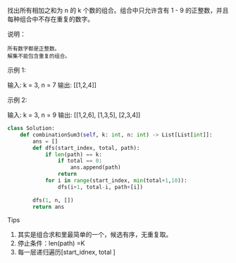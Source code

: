 找出所有相加之和为 n 的 k 个数的组合。组合中只允许含有 1 - 9 的正整数，并且每种组合中不存在重复的数字。

说明：

    所有数字都是正整数。
    解集不能包含重复的组合。 

示例 1:

输入: k = 3, n = 7
输出: [[1,2,4]]

示例 2:

输入: k = 3, n = 9
输出: [[1,2,6], [1,3,5], [2,3,4]]



```python
class Solution:
    def combinationSum3(self, k: int, n: int) -> List[List[int]]:
        ans = [] 
        def dfs(start_index, total, path):
            if len(path) == k:
                if total == 0:
                    ans.append(path)
                return 
            for i in range(start_index, min(total+1,10)):
                dfs(i+1, total-i, path+[i])
            
        dfs(1, n, [])
        return ans
```



Tips

1. 其实是组合求和里最简单的一个，候选有序，无重复取。
2. 停止条件：len(path) =K
3. 每一层递归遍历[start_idnex, total ]